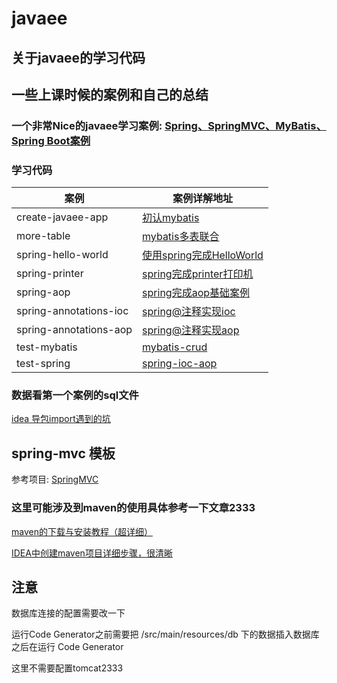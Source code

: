 # javaee

## 关于javaee的学习代码

## 一些上课时候的案例和自己的总结

### 一个非常Nice的javaee学习案例: [Spring、SpringMVC、MyBatis、Spring Boot案例](https://github.com/lenve/JavaEETest)

### 学习代码

| 案例                     | 案例详解地址                                                                                             |
|------------------------|----------------------------------------------------------------------------------------------------|
| create-javaee-app      | [初认mybatis](https://github.com/jokereven/javaee/tree/main/create-javaee-app)                       |
| more-table             | [mybatis多表联合](https://github.com/jokereven/javaee/tree/main/more-table)                            |
| spring-hello-world     | [使用spring完成HelloWorld](https://github.com/jokereven/javaee/tree/main/start-spring/start)           |
| spring-printer         | [spring完成printer打印机](https://github.com/jokereven/javaee/tree/main/start-spring/spring-printer)    |
| spring-aop             | [spring完成aop基础案例](https://github.com/jokereven/javaee/tree/main/start-spring/start_aop)            |
| spring-annotations-ioc | [spring@注释实现ioc](https://github.com/jokereven/javaee/tree/main/start-spring/start-annotations-ioc) |
| spring-annotations-aop | [spring@注释实现aop](https://github.com/jokereven/javaee/tree/main/start-spring/start-annotations-aop) |
| test-mybatis           | [mybatis-crud](https://github.com/jokereven/javaee/tree/main/TEST-mybatis)                         |
| test-spring            | [spring-ioc-aop](https://github.com/jokereven/javaee/tree/main/TEST-spring)                        |

### 数据看第一个案例的sql文件

[idea 导包import遇到的坑](https://blog.csdn.net/qq_41269273/article/details/97290056)

## spring-mvc 模板

参考项目: [SpringMVC](https://github.com/Cenyol/SpringMVC/)

### 这里可能涉及到maven的使用具体参考一下文章2333

[maven的下载与安装教程（超详细）](https://blog.csdn.net/u012660464/article/details/114113349)

[IDEA中创建maven项目详细步骤，很清晰](https://blog.csdn.net/u012660464/article/details/114093066)

## 注意

数据库连接的配置需要改一下

运行Code Generator之前需要把 /src/main/resources/db 下的数据插入数据库之后在运行 Code Generator

这里不需要配置tomcat2333
